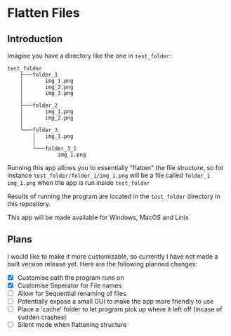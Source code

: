 # Flatten Files

## Introduction

Imagine you have a directory like the one in `test_folder`:
```
test_folder
    ├───folder_1
    │       img_1.png
    │       img_2.png
    │       img_3.png
    │
    ├───folder_2
    │       img_1.png
    │       img_2.png
    │
    └───folder_3
        │   img_1.png
        │
        └───folder_3_1
                img_1.png
```

Running this app allows you to essentially "flatten" the file structure, so for instance `test_folder/folder_1/img_1.png` will be a file called `folder_1 img_1.png` when the app is run inside `test_folder` 

Results of running the program are located in the `test_folder` directory in this repository.

This app will be made available for Windows, MacOS and Linix

## Plans

I would like to make it more customizable, so currently I have not made a built version release yet. Here are the following planned changes:

- [x] Customise path the program runs on
- [x] Customise Seperator for File names
- [ ] Allow for Sequential renaming of files
- [ ] Potentially expose a small GUI to make the app more friendly to use
- [ ] Place a 'cache' folder to let program pick up where it left off (incase of sudden crashes)
- [ ] Silent mode when flattening structure